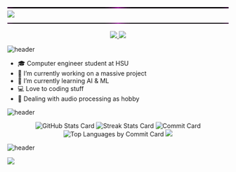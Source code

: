 <img src="https://github.com/huynlx/huynlx/blob/main/assets/lightning.gif" width="1200" height="3">
<img align="center" src="https://readme-typing-svg.herokuapp.com?size=69&color=FFFFFF&background=2e3440&center=true&vCenter=true&center=true&vCenter=true&width=1100&height=100&lines=Hi+there%2C+it's+Amirreza!">
<img src="https://github.com/huynlx/huynlx/blob/main/assets/lightning.gif" width="1200" height="2">

<br>


<p align="center">
  <a href="https://skillicons.dev">
    <img src="https://skillicons.dev/icons?i=github,git,linux,bash,cpp,docker,javascript,vscode,postgres,atom,django,python" />
    <img src="https://skillicons.dev/icons?i=ai,regex,cs,css,html,bots,flask,mysql,matlab,tensorflow" />
  </a>
</p>


![header](https://capsule-render.vercel.app/api?type=rect&color=gradient&height=3)


- 🎓 Computer engineer student at HSU
- 🔭 I’m currently working on a massive project
- 🌱 I’m currently learning AI & ML
- 💻 Love to coding stuff
- 🎵 Dealing with audio processing as hobby

![header](https://capsule-render.vercel.app/api?type=rect&color=gradient&height=3)



<p align="center">
  <div align=center>
    <img width="400" src="https://github-readme-stats.vercel.app/api?username=amirreza-zeraati&show_icons=true&theme=nord&hide_border=true&include_all_commits=true&count_private=true" alt="GitHub Stats Card">
    <img width="425" src="https://github-readme-streak-stats.herokuapp.com?user=amirreza-zeraati&theme=nord&hide_border=true&date_format=M%20j%5B%2C%20Y%5D" alt="Streak Stats Card">
    <img width="280" src="http://github-profile-summary-cards.vercel.app/api/cards/productive-time?username=amirreza-zeraati&theme=nord_dark&utcOffset=8" alt="Commit Card">
    <img width="280" src="http://github-profile-summary-cards.vercel.app/api/cards/most-commit-language?username=amirreza-zeraati&theme=nord_dark" alt="Top Languages by Commit Card">
    <img height="165" src="https://github-readme-stats.vercel.app/api/top-langs/?username=amirreza-zeraati&theme=nord"/>
    </div>

![header](https://capsule-render.vercel.app/api?type=rect&color=gradient&height=3)


[![](https://github-readme-activity-graph.vercel.app/graph?username=amirreza-zeraati&hide_border=true&theme=nord)](https://github.com/amirreza-zeraati?tab=repositories)
